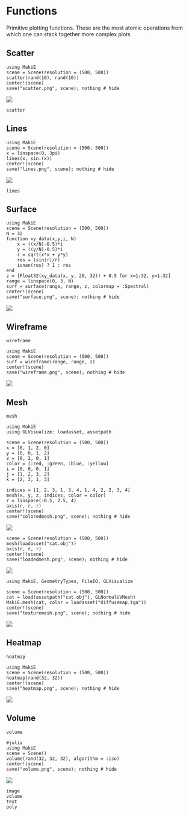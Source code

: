 # Functions

Primitive plotting functions.
These are the most atomic operations from which one can stack together more complex plots


## Scatter

```@example
using MakiE
scene = Scene(resolution = (500, 500))
scatter(rand(10), rand(10))
center!(scene)
save("scatter.png", scene); nothing # hide
```

![](scatter.png)

```@docs
scatter
```

## Lines

```@example
using MakiE
scene = Scene(resolution = (500, 500))
x = linspace(0, 3pi)
lines(x, sin.(x))
center!(scene)
save("lines.png", scene); nothing # hide
```

![](lines.png)

```@docs
lines
```

## Surface

```@example surf
using MakiE
scene = Scene(resolution = (500, 500))
N = 32
function xy_data(x,y,i, N)
    x = ((x/N)-0.5)*i
    y = ((y/N)-0.5)*i
    r = sqrt(x*x + y*y)
    res = (sin(r)/r)
    isnan(res) ? 1 : res
end
z = [Float32(xy_data(x, y, 20, 32)) + 0.5 for x=1:32, y=1:32]
range = linspace(0, 3, N)
surf = surface(range, range, z, colormap = :Spectral)
center!(scene)
save("surface.png", scene); nothing # hide
```

![](surface.png)


## Wireframe

```@docs
wireframe
```

```@example surf
using MakiE
scene = Scene(resolution = (500, 500))
surf = wireframe(range, range, z)
center!(scene)
save("wireframe.png", scene); nothing # hide
```
![](wireframe.png)


## Mesh

```@docs
mesh
```

```@example mesh
using MakiE
using GLVisualize: loadasset, assetpath

scene = Scene(resolution = (500, 500))
x = [0, 1, 2, 0]
y = [0, 0, 1, 2]
z = [0, 2, 0, 1]
color = [:red, :green, :blue, :yellow]
i = [0, 0, 0, 1]
j = [1, 2, 3, 2]
k = [2, 3, 1, 3]

indices = [1, 2, 3, 1, 3, 4, 1, 4, 2, 2, 3, 4]
mesh(x, y, z, indices, color = color)
r = linspace(-0.5, 2.5, 4)
axis(r, r, r)
center!(scene)
save("coloredmesh.png", scene); nothing # hide
```
![](coloredmesh.png)


```@example mesh
scene = Scene(resolution = (500, 500))
mesh(loadasset("cat.obj"))
axis(r, r, r)
center!(scene)
save("loadedmesh.png", scene); nothing # hide
```
![](loadedmesh.png)

```@example mesh
using MakiE, GeometryTypes, FileIO, GLVisualize

scene = Scene(resolution = (500, 500))
cat = load(assetpath("cat.obj"), GLNormalUVMesh)
MakiE.mesh(cat, color = loadasset("diffusemap.tga"))
center!(scene)
save("texturemesh.png", scene); nothing # hide
```
![](texturemesh.png)

## Heatmap

```@docs
heatmap
```

```@example heatmap
using MakiE
scene = Scene(resolution = (500, 500))
heatmap(rand(32, 32))
center!(scene)
save("heatmap.png", scene); nothing # hide
```
![](heatmap.png)


## Volume

```@docs
volume

```

```@example volume
#julia
using MakiE
scene = Scene()
volume(rand(32, 32, 32), algorithm = :iso)
center!(scene)
save("volume.png", scene); nothing # hide
```
![](volume.png)


```
image
volume
text
poly
```
